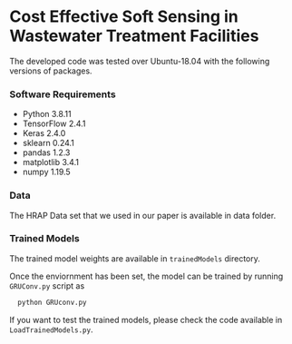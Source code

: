 
# Cost Effective Soft Sensing in Wastewater Treatment Facilities
The developed code was tested over Ubuntu-18.04 with the following versions of packages. 

### Software Requirements

- Python 3.8.11
- TensorFlow 2.4.1
- Keras 2.4.0
- sklearn 0.24.1
- pandas 1.2.3
- matplotlib 3.4.1
- numpy 1.19.5

### Data

The HRAP Data set that we used in our paper is available in data folder.

### Trained Models

The trained model weights are available in ```trainedModels``` directory.

Once the enviornment has been set, the model can be trained by running ```GRUConv.py``` script as  

```py
  python GRUconv.py 
``` 

If you want to test the trained models, please check the code available in ```LoadTrainedModels.py```. 
